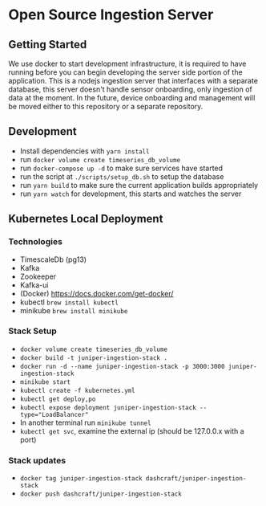 # Open Source Ingestion Server

## Getting Started
We use docker to start development infrastructure, it is required to have running before
you can begin developing the server side portion of the application. This is a nodejs
ingestion server that interfaces with a separate database, this server doesn't handle
sensor onboarding, only ingestion of data at the moment. In the future, device onboarding
and management will be moved either to this repository or a separate repository.
## Development
- Install dependencies with `yarn install`
- run `docker volume create timeseries_db_volume`
- run `docker-compose up -d` to make sure services have started
- run the script at `./scripts/setup_db.sh` to setup the database
- run `yarn build` to make sure the current application builds appropriately
- run `yarn watch` for development, this starts and watches the server

## Kubernetes Local Deployment
### Technologies
- TimescaleDb (pg13)
- Kafka
- Zookeeper
- Kafka-ui
- (Docker) <https://docs.docker.com/get-docker/>
- kubectl `brew install kubectl`
- minikube `brew install minikube`
### Stack Setup
- `docker volume create timeseries_db_volume`
- `docker build -t juniper-ingestion-stack .`
- `docker run -d --name juniper-ingestion-stack -p 3000:3000 juniper-ingestion-stack`
- `minikube start`
- `kubectl create -f kubernetes.yml`  
- `kubectl get deploy,po`                             
- `kubectl expose deployment juniper-ingestion-stack --type="LoadBalancer"`
- In another terminal run `minikube tunnel`
- `kubectl get svc`, examine the external ip (should be 127.0.0.x with a port)

### Stack updates
- `docker tag juniper-ingestion-stack dashcraft/juniper-ingestion-stack`
- `docker push dashcraft/juniper-ingestion-stack`
